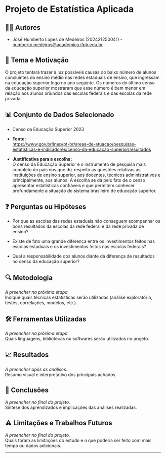 # Projeto de Estatística Aplicada

## 🧑‍💻 Autores  
- José Humberto Lopes de Medeiros (202421250041) - humberto.medeiros@academico.ifpb.edu.br 

## 🎯 Tema e Motivação  
O projeto tentará trazer à luz possíveis causas do baixo número de alunos concluintes do ensino médio nas redes estaduais de ensino, que ingressam na educação superior logo no ano seguinte. Os números do último censo da educação superior mostraram que esse número é bem menor em relação aos alunos oriundos das escolas federais e das escolas da rede privada.

## 📊 Conjunto de Dados Selecionado  
- Censo da Educação Superior 2023
  
- **Fonte:**  
  https://www.gov.br/inep/pt-br/areas-de-atuacao/pesquisas-estatisticas-e-indicadores/censo-da-educacao-superior/resultados

- **Justificativa para a escolha:**  
   O censo da Educação Superior é o instrumento de pesquisa mais completo do país nos que diz respeito as questões relativas as instituições de ensino superior, aos docentes, técnicos administrativos e principalmente, aos alunos. A escolha se dá pelo fato de o censo apresentar estatísticas confiáveis e que permitem conhecer profundamente a situação do sistema brasileiro de educação superior.

## ❓ Perguntas ou Hipóteses  
- Por que as escolas das redes estaduais não conseguem acompanhar os bons resultados da escolas da rede federal e da rede privada de ensino?

- Existe de fato uma grande diferença entre os investimentos feitos nas escolas estaduais e os investimentos feitos nas escolas federais?

- Qual a responsabilidade dos alunos diante da diferença de resultados no censo da educação superior?


## 🔍 Metodologia  
*A preencher na próxima etapa.*  
Indique quais técnicas estatísticas serão utilizadas (análise exploratória, testes, correlações, modelos, etc.).

## 🛠️ Ferramentas Utilizadas  
*A preencher na próxima etapa.*  
Quais linguagens, bibliotecas ou softwares serão utilizados no projeto.

## 📈 Resultados  
*A preencher após as análises.*  
Resumo visual e interpretativo dos principais achados.

## 📌 Conclusões  
*A preencher no final do projeto.*  
Síntese dos aprendizados e implicações das análises realizadas.

## ⚠️ Limitações e Trabalhos Futuros  
*A preencher no final do projeto.*  
Quais foram as limitações do estudo e o que poderia ser feito com mais tempo ou dados adicionais.

---

